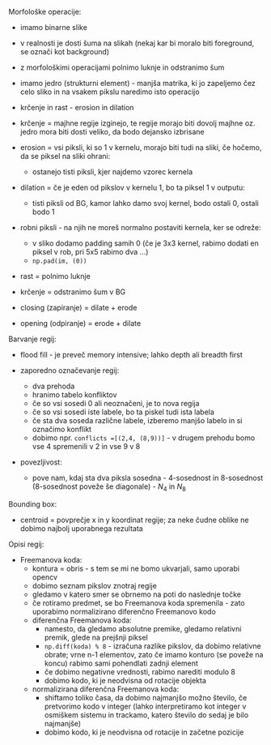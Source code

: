 Morfološke operacije:
- imamo binarne slike
- v realnosti je dosti šuma na slikah (nekaj kar bi moralo biti foreground, se označi kot background)
- z morfološkimi operacijami polnimo luknje in odstranimo šum
- imamo jedro (strukturni element) - manjša matrika, ki jo zapeljemo čez celo sliko in na vsakem pikslu naredimo isto operacijo
- krčenje in rast - erosion in dilation

- krčenje = majhne regije izginejo, te regije morajo biti dovolj majhne oz. jedro mora biti dosti veliko, da bodo dejansko izbrisane
- erosion = vsi piksli, ki so 1 v kernelu, morajo biti tudi na sliki, če hočemo, da se piksel na sliki ohrani:
	- ostanejo tisti piksli, kjer najdemo vzorec kernela
- dilation = če je eden od pikslov v kernelu 1, bo ta piksel 1 v outputu:
	- tisti piksli od BG, kamor lahko damo svoj kernel, bodo ostali 0, ostali bodo 1

- robni piksli - na njih ne moreš normalno postaviti kernela, ker se odreže:
	- v sliko dodamo padding samih 0 (če je 3x3 kernel, rabimo dodati en piksel v rob, pri 5x5 rabimo dva ...)
	- `np.pad(im, (0))`

- rast = polnimo luknje
- krčenje = odstranimo šum v BG

- closing (zapiranje) = dilate + erode
- opening (odpiranje) = erode + dilate

Barvanje regij:
- flood fill - je preveč memory intensive; lahko depth ali breadth first
- zaporedno označevanje regij:
	- dva prehoda
	- hranimo tabelo konfliktov
	- če so vsi sosedi 0 ali neoznačeni, je to nova regija
	- če so vsi sosedi iste labele, bo ta piskel tudi ista labela
	- če sta dva soseda različne labele, izberemo manjšo labelo in si označimo konflikt
	- dobimo npr. `conflicts =[(2,4, (8,9))]` - v drugem prehodu bomo vse 4 spremenili v 2 in vse 9 v 8

- povezljivost:
	- pove nam, kdaj sta dva piksla sosedna - 4-sosednost in 8-sosednost (8-sosednost poveže še diagonale) - $N_4$ in $N_8$

Bounding box:
- centroid = povprečje x in y koordinat regije; za neke čudne oblike ne dobimo najbolj uporabnega rezultata

Opisi regij:
- Freemanova koda:
	- kontura = obris - s tem se mi ne bomo ukvarjali, samo uporabi opencv
	- dobimo seznam pikslov znotraj regije
	- gledamo v katero smer se obrnemo na poti do naslednje točke
	- če rotiramo predmet, se bo Freemanova koda spremenila - zato uporabimo normalizirano diferenčno Freemanovo kodo
	- diferenčna Freemanova koda:
		- namesto, da gledamo absolutne premike, gledamo relativni premik, glede na prejšnji piksel
		- `np.diff(koda) % 8` - izračuna razlike pikslov, da dobimo relativne obrate; vrne n-1 elementov, zato če imamo konturo (se poveže na koncu) rabimo sami pohendlati zadnji element
		- če dobimo negativne vrednosti, rabimo narediti modulo 8
		- dobimo kodo, ki je neodvisna od rotacije objekta
	- normalizirana diferenčna Freemanova koda:
		- shiftamo toliko časa, da dobimo najmanjšo možno število, če pretvorimo kodo v integer (lahko interpretiramo kot integer v osmiškem sistemu in trackamo, katero število do sedaj je bilo najmanjše)
		- dobimo kodo, ki je neodvisna od rotacije in začetne pozicije